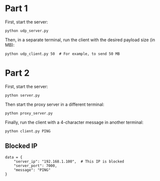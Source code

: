 
# Part 1

First, start the server:

```python udp_server.py```

Then, in a separate terminal, run the client with the desired payload size (in MB):

```python udp_client.py 50  # For example, to send 50 MB```

# Part 2

First, start the server:

```python server.py```

Then start the proxy server in a different terminal:

```python proxy_server.py```

Finally, run the client with a 4-character message in another terminal:

``` python client.py PING ```

## Blocked IP
```
data = {
    "server_ip": "192.168.1.100",  # This IP is blocked
    "server_port": 7000,
    "message": "PING"
}
```
